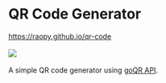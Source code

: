 # QR Code Generator
https://raopy.github.io/qr-code <br><br>
<img src="https://user-images.githubusercontent.com/86762534/132123265-f470c4de-f800-41e4-a22b-05da2c5d27c1.png"> <br><br>
A simple QR code generator using [goQR API](https://goqr.me/api).
